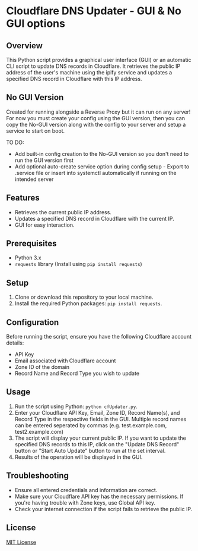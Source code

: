 # Cloudflare DNS Updater - GUI & No GUI options 

## Overview
This Python script provides a graphical user interface (GUI) or an automatic CLI script to update DNS records in Cloudflare. It retrieves the public IP address of the user's machine using the ipify service and updates a specified DNS record in Cloudflare with this IP address. 

## No GUI Version
Created for running alongside a Reverse Proxy but it can run on any server! For now you must create your config using the GUI version, then you can copy the No-GUI version along with the config to your server and setup a service to start on boot.

TO DO: 
- Add built-in config creation to the No-GUI version so you don't need to run the GUI version first
- Add optional auto-create service option during config setup - Export to .service file or insert into systemctl automatically if running on the intended server

## Features
- Retrieves the current public IP address.
- Updates a specified DNS record in Cloudflare with the current IP.
- GUI for easy interaction.

## Prerequisites
- Python 3.x
- `requests` library (Install using `pip install requests`)

## Setup
1. Clone or download this repository to your local machine.
2. Install the required Python packages: `pip install requests`.

## Configuration
Before running the script, ensure you have the following Cloudflare account details:
- API Key
- Email associated with Cloudflare account
- Zone ID of the domain
- Record Name and Record Type you wish to update

## Usage
1. Run the script using Python: `python cfUpdater.py`.
2. Enter your Cloudflare API Key, Email, Zone ID, Record Name(s), and Record Type in the respective fields in the GUI.
 Multiple record names can be entered seperated by commas (e.g. test.example.com, test2.example.com) 
3. The script will display your current public IP. If you want to update the specified DNS records to this IP, click on the "Update DNS Record" button or "Start Auto Update" button to run at the set interval.
4. Results of the operation will be displayed in the GUI.

## Troubleshooting
- Ensure all entered credentials and information are correct. 
- Make sure your Cloudflare API key has the necessary permissions. If you're having trouble with Zone keys, use Global API key.
- Check your internet connection if the script fails to retrieve the public IP.

## License
[MIT License](LICENSE.md)
